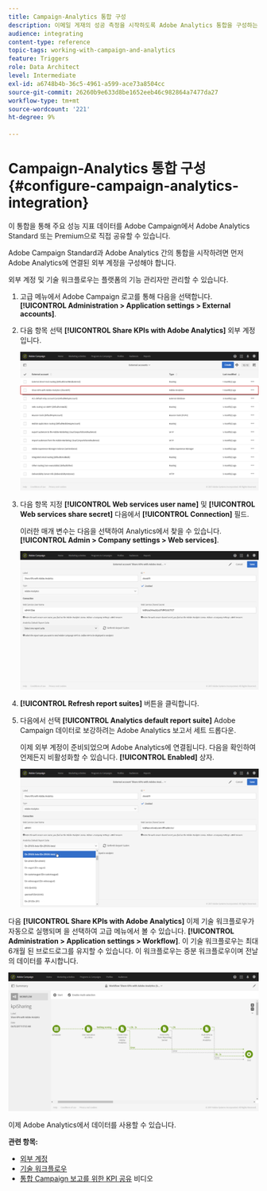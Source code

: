 ```yaml
---
title: Campaign-Analytics 통합 구성
description: 이메일 게재의 성공 측정을 시작하도록 Adobe Analytics 통합을 구성하는 방법을 알아봅니다.
audience: integrating
content-type: reference
topic-tags: working-with-campaign-and-analytics
feature: Triggers
role: Data Architect
level: Intermediate
exl-id: a6748b4b-36c5-4961-a599-ace73a8504cc
source-git-commit: 26260b9e633d8be1652eeb46c982864a7477da27
workflow-type: tm+mt
source-wordcount: '221'
ht-degree: 9%

---
```


# Campaign-Analytics 통합 구성{#configure-campaign-analytics-integration}

이 통합을 통해 주요 성능 지표 데이터를 Adobe Campaign에서 Adobe Analytics Standard 또는 Premium으로 직접 공유할 수 있습니다.

Adobe Campaign Standard과 Adobe Analytics 간의 통합을 시작하려면 먼저 Adobe Analytics에 연결된 외부 계정을 구성해야 합니다.

외부 계정 및 기술 워크플로우는 플랫폼의 기능 관리자만 관리할 수 있습니다.

1. 고급 메뉴에서 Adobe Campaign 로고를 통해 다음을 선택합니다. **[!UICONTROL Administration > Application settings > External accounts]**.
1. 다음 항목 선택 **[!UICONTROL Share KPIs with Adobe Analytics]** 외부 계정입니다.

   ![](assets/analytics_2.png)

1. 다음 항목 지정 **[!UICONTROL Web services user name]** 및 **[!UICONTROL Web services share secret]** 다음에서 **[!UICONTROL Connection]** 필드.

   이러한 매개 변수는 다음을 선택하여 Analytics에서 찾을 수 있습니다. **[!UICONTROL Admin > Company settings > Web services]**.

   ![](assets/analytics_1.png)

1. **[!UICONTROL Refresh report suites]** 버튼을 클릭합니다.
1. 다음에서 선택 **[!UICONTROL Analytics default report suite]** Adobe Campaign 데이터로 보강하려는 Adobe Analytics 보고서 세트 드롭다운.

   이제 외부 계정이 준비되었으며 Adobe Analytics에 연결됩니다. 다음을 확인하여 언제든지 비활성화할 수 있습니다. **[!UICONTROL Enabled]** 상자.

   ![](assets/analytics.png)

다음 **[!UICONTROL Share KPIs with Adobe Analytics]** 이제 기술 워크플로우가 자동으로 실행되며 을 선택하여 고급 메뉴에서 볼 수 있습니다. **[!UICONTROL Administration > Application settings > Workflow]**. 이 기술 워크플로우는 최대 6개월 된 브로드로그를 유지할 수 있습니다. 이 워크플로우는 증분 워크플로우이며 전날의 데이터를 푸시합니다.

![](assets/analytics_3.png)

이제 Adobe Analytics에서 데이터를 사용할 수 있습니다.

**관련 항목:**

* [외부 계정](../../administration/using/external-accounts.md)
* [기술 워크플로우](../../administration/using/technical-workflows.md)
* [통합 Campaign 보고를 위한 KPI 공유](https://helpx.adobe.com/marketing-cloud/how-to/email-marketing.html) 비디오
